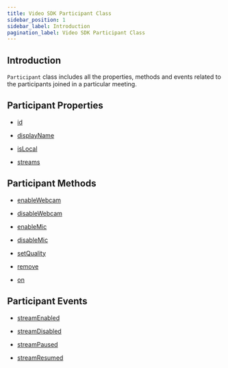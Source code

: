 ```yaml
---
title: Video SDK Participant Class
sidebar_position: 1
sidebar_label: Introduction
pagination_label: Video SDK Participant Class
---
```


<div id="tailwind" class="sdk-api-ref">

## Introduction

`Participant` class includes all the properties, methods and events related to the participants joined in a particular meeting.

## Participant Properties

<div class="links-grid">
<div>

- [id](properties#id)

</div>
<div>

- [displayName](properties#displayName)

</div>
<div>

- [isLocal](properties#isLocal)

</div>
<div>

- [streams](properties#streams)

</div>
</div>

## Participant Methods

<div class="links-grid">
<div>

- [enableWebcam](methods#enableWebcam)

</div>
<div>

- [disableWebcam](methods#disableWebcam)

</div>
<div>

- [enableMic](methods#enableMic)

</div>
<div>

- [disableMic](methods#disableMic)

</div>
<div>

- [setQuality](methods#setQuality)

</div>
<div>

- [remove](methods#remove)

</div>
<div>

- [on](methods#on)

</div>
</div>

## Participant Events

<div class="links-grid">
<div>

- [streamEnabled](events#streamEnabled)

</div>
<div>

- [streamDisabled](events#streamDisabled)

</div>
<div>

- [streamPaused](events#streamPaused)

</div>
<div>

- [streamResumed](events#streamResumed)

</div>
</div>
</div>
